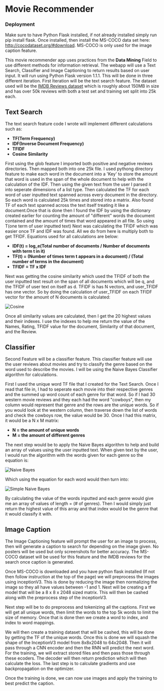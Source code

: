 # **Movie Recommender**

### Deployment
Make sure to have Python Flask installed, if not already installed simply run pip install flask. Once installed, then install the MS-COCO data set here: http://cocodataset.org/#download. MS-COCO is only used for the image caption feature.

This movie recommender app uses practices from the **Data Mining** Field to use different methods for information retrieval.
The webapp will use a Text Search, Classifier and Image Captioning to return results based on user input. It will run using
Python Flask version 1.1.1. This will be done in three different iteration. First Iteration will be the text search feature.
The dataset used will be the [IMDB Reviews dataset](https://www.kaggle.com/iarunava/imdb-movie-reviews-dataset) which is 
roughly about 150MB in size and has over 50k reviews with both a test set and training set split into 25k each.

## Text Search

The text search feature code I wrote will implement different calculations such as:

* **TF(Term Frequency)**
* **IDF(Inverse Document Frequency)**
* **TFIDF**
* **Cosine Similarity**

First using the glob feature I imported both positive and negative reviews directories. Then mapped
both into one 25k file. I used pythong directory feature to make each word in the document into a 'Key' to store the amount
that word is used in the span of the whole document to help with the calculation of the IDF. Then using the given text from
the user I parsed it into seperate dimensions of a list type. Then calculated the TF for each word of user inputted text
spanned across every document in the directory. So each word is calculated 25k times and stored into a matrix. Also found 
TF of each text spanned across the text itself treating it like a document.Once that is done then I found the IDF by using the dictionary created earlier for counting the amount of "different" words
the document contained and the amount of times that word appeared in all file. So using T(one term of user inputted text)
Next was calculating the TFIDF which was easier once TF and IDF was found. All we do from here is multiply both to get TFIDF.
Equations used for all calculations are below:

* **IDF(t) = log_e(Total number of documents / Number of documents with term t in it)**
* **TF(t) = (Number of times term t appears in a document) / (Total number of terms in the document)**
* **TFIDF = TF x IDF**

Next was getting the cosine similarity which used the TFIDF of both the user inputted text result on the span of all
documents which will be q, and the TFIDF of user text on itself as d. TFIDF is has N vectors, and user_TFIDF has one vector.
So by doing the calculation of user_TFIDF on each TFIDF vector for the amount of N documents is calculated:

![Cosine](https://wikimedia.org/api/rest_v1/media/math/render/svg/1d94e5903f7936d3c131e040ef2c51b473dd071d)

Once all similarity values are calculated, then I get the 20 highest values and their indexes. I use the indexes to help me return the value of the Names, Rating, TFIDF value for the document, Similarity of that document, and the Review.


## Classifier

Second Feature will be a classifier feature. This classifier feature will use the user reviews about
movies and try to classify the genre based on the word used to describe the movies. I will be using the Naive 
Bayes Classifier algorithm for calculations.

First I used the unique word TF file that I created for the Text Search. Once I read that file in, I had to seperate each movie into their respective genres and the summed up word count of each genre for that word. So if I had 30 western movie reviews and they each had the word "cowboys", then my column would represent that genre and the rows are the unique words. So if you would look at the western column, then traverse down the list of words and check the cowboys row, the value would be 30. Once I had this matrix, it would be a N x M matrix:

* **N = the amount of unique words**
* **M = the amount of different genres**

The next step would be to apply the Naive Bayes algorithm to help and build an array of values using the user inputted text. When given text by the user, I would run the algorithm with the words given for each genre so the equation is:

![Naive Bayes](https://www.geeksforgeeks.org/wp-content/ql-cache/quicklatex.com-e85875a7ff9e9b557eab6281cc7ff078_l3.svg)

Which using the equation for each word would then turn into:

![Simple Naive Bayes](https://www.geeksforgeeks.org/wp-content/ql-cache/quicklatex.com-8171c1fe2cbd3ed62bc3f40d682c0512_l3.svg)

By calculating the value of the words inputted and each genre would give me an array of values of length = (# of genres). Then I would simply just return the highest value of this array and that index would be the genre that it would classify it with.


## Image Caption
The Image Captioning feature will prompt the user for an image to process, then will generate a caption to search for depending on the image given. No posters will be used but only screenshots for better accuracy. The MS-COCO dataset will be used for this feature and the IMDB reviews for the search once caption is generated.

Once MS-COCO is downloaded and you have python flask installed (If not then follow instruction at the top of the page) we will preprocess the images using inceptionV3. This is done by reducing the image then normalizing the image so they all have values between -1 and 1. Next will be creating a tf model that will be a 8 x 8 x 2048 sized matrix. This will then be cashed along with the preprocess step of the inceptionV3.

Next step will be to do preprocess and tokenizing all the captions. First we will get all unique words, then limit the words to the top 5k words to limit the size of memory. Once that is done then we create a word to index, and index to word mappings.

We will then create a training dataset that will be cashed, this will be done by getting the TF of the unique words. Once this is done we will squash the shape of the InceptionV3 model from 8x8x2048 to 64x2048. Then it will pass through a CNN encoder and then the RNN will predict the next word. For the training, we will extract stored files and then pass those through these ecoders. The decoder will then return prediction which will then calculate the loss. The last step is to calculate gradients and use backpropagation on the optimizer.

Once the training is done, we can now use images and apply the training to best predict the caption.
